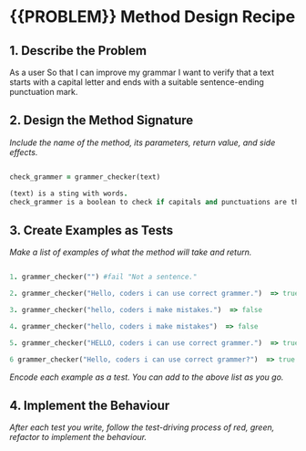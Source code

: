# {{PROBLEM}} Method Design Recipe

## 1. Describe the Problem

As a user
So that I can improve my grammar
I want to verify that a text starts with a capital letter and ends with a suitable sentence-ending punctuation mark.

## 2. Design the Method Signature

_Include the name of the method, its parameters, return value, and side effects._

```ruby

check_grammer = grammer_checker(text)

(text) is a sting with words.
check_grammer is a boolean to check if capitals and punctuations are there or not.

```

## 3. Create Examples as Tests

_Make a list of examples of what the method will take and return._

```ruby

1. grammer_checker("") #fail "Not a sentence."

2. grammer_checker("Hello, coders i can use correct grammer.")  => true

3. grammer_checker("hello, coders i make mistakes.")  => false

4. grammer_checker("hello, coders i make mistakes")  => false

5. grammer_checker("HELLO, coders i can use correct grammer.")  => true

6 grammer_checker("Hello, coders i can use correct grammer?")  => true


```

_Encode each example as a test. You can add to the above list as you go._

## 4. Implement the Behaviour

_After each test you write, follow the test-driving process of red, green, refactor to implement the behaviour._
